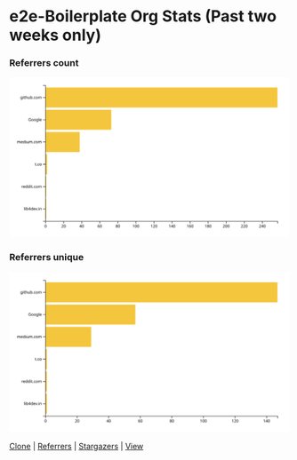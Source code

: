 # e2e-Boilerplate Org Stats (Past two weeks only)

### Referrers count
![referrers count](https://github.com/e2e-boilerplate/stats/blob/master/chart/referrers/count.svg)

### Referrers unique
![referrers unique](https://github.com/e2e-boilerplate/stats/blob/master/chart/referrers/unique.svg)

[Clone](https://github.com/e2e-boilerplate/stats/blob/master/docs/clone.md) | [Referrers](https://github.com/e2e-boilerplate/stats/blob/master/docs/referrers.md) 
| [Stargazers](https://github.com/e2e-boilerplate/stats/blob/master/docs/stargazers.md) | [View](https://github.com/e2e-boilerplate/stats/blob/master/docs/view.md)
